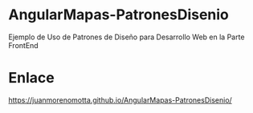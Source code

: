 # AngularMapas-PatronesDisenio
Ejemplo de Uso de Patrones de Diseño para Desarrollo Web en  la Parte FrontEnd

# Enlace
https://juanmorenomotta.github.io/AngularMapas-PatronesDisenio/
